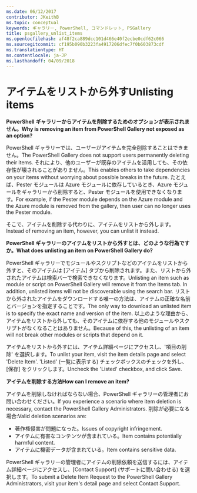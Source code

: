 ```yaml
---
ms.date: 06/12/2017
contributor: JKeithB
ms.topic: conceptual
keywords: ギャラリー, PowerShell, コマンドレット, PSGallery
title: psgallery_unlist_items
ms.openlocfilehash: af48f2ca889dcc101d466e40f2ecbe0cdf62c066
ms.sourcegitcommit: cf195b090b3223fa4917206dfec7f0b603873cdf
ms.translationtype: HT
ms.contentlocale: ja-JP
ms.lasthandoff: 04/09/2018
---
```

# <a name="unlisting-items"></a><span data-ttu-id="09f71-103">アイテムをリストから外す</span><span class="sxs-lookup"><span data-stu-id="09f71-103">Unlisting items</span></span>

<span data-ttu-id="09f71-104">**PowerShell ギャラリーからアイテムを削除するためのオプションが表示されません。**</span><span class="sxs-lookup"><span data-stu-id="09f71-104">**Why is removing an item from PowerShell Gallery not exposed as an option?**</span></span>

<span data-ttu-id="09f71-105">PowerShell ギャラリーでは、ユーザーがアイテムを完全削除することはできません。</span><span class="sxs-lookup"><span data-stu-id="09f71-105">The PowerShell Gallery does not support users permanently deleting their items.</span></span>
<span data-ttu-id="09f71-106">それにより、他のユーザーが既存のアイテムを活用しても、その依存性が壊されることがありません。</span><span class="sxs-lookup"><span data-stu-id="09f71-106">This enables others to take dependencies on your items without worrying about possible breaks in the future.</span></span>
<span data-ttu-id="09f71-107">たとえば、Pester モジュールは Azure モジュールに依存しているとき、Azure モジュールをギャラリーから削除すると、Pester モジュールを使用できなくなります。</span><span class="sxs-lookup"><span data-stu-id="09f71-107">For example, if the Pester module depends on the Azure module and the Azure module is removed from the gallery, then user can no longer uses the Pester module.</span></span>

<span data-ttu-id="09f71-108">そこで、アイテムを削除する代わりに、アイテムをリストから外します。</span><span class="sxs-lookup"><span data-stu-id="09f71-108">Instead of removing an item, however, you can unlist it instead.</span></span>

<span data-ttu-id="09f71-109">**PowerShell ギャラリーのアイテムをリストから外すとは、どのような行為ですか。**</span><span class="sxs-lookup"><span data-stu-id="09f71-109">**What does unlisting an item on PowerShell Gallery do?**</span></span>

<span data-ttu-id="09f71-110">PowerShell ギャラリーでモジュールやスクリプトなどのアイテムをリストから外すと、そのアイテムは [アイテム] タブから削除されます。また、リストから外されたアイテムは検索バーで検索できなくなります。</span><span class="sxs-lookup"><span data-stu-id="09f71-110">Unlisting an item such as module or script on PowerShell Gallery will remove it from the Items tab. In addition, unlisted items will not be discoverable using the search bar.</span></span>
<span data-ttu-id="09f71-111">リストから外されたアイテムをダウンロードする唯一の方法は、アイテムの正確な名前とバージョンを指定することです。</span><span class="sxs-lookup"><span data-stu-id="09f71-111">The only way to download an unlisted item is to specify the exact name and version of the item.</span></span>
<span data-ttu-id="09f71-112">以上のような理由から、アイテムをリストから外しても、そのアイテムに依存する他のモジュールやスクリプトがなくなることはありません。</span><span class="sxs-lookup"><span data-stu-id="09f71-112">Because of this, the unlisting of an item will not break other modules or scripts that depend on it.</span></span>

<span data-ttu-id="09f71-113">アイテムをリストから外すには、アイテム詳細ページにアクセスし、'項目の削除' を選択します。</span><span class="sxs-lookup"><span data-stu-id="09f71-113">To unlist your item, visit the item details page and select 'Delete Item'.</span></span> <span data-ttu-id="09f71-114">'Listed' (一覧に表示する) チェックボックスのチェックを外し、[保存] をクリックします。</span><span class="sxs-lookup"><span data-stu-id="09f71-114">Uncheck the 'Listed' checkbox, and click Save.</span></span>

<span data-ttu-id="09f71-115">**アイテムを削除する方法**</span><span class="sxs-lookup"><span data-stu-id="09f71-115">**How can I remove an item?**</span></span>

<span data-ttu-id="09f71-116">アイテムを削除しなければならない場合、PowerShell ギャラリーの管理者にお問い合わせください。</span><span class="sxs-lookup"><span data-stu-id="09f71-116">If you experience a scenario where item deletion is necessary, contact the PowerShell Gallery Administrators.</span></span>
<span data-ttu-id="09f71-117">削除が必要になる場合:</span><span class="sxs-lookup"><span data-stu-id="09f71-117">Valid deletion scenarios are:</span></span>
- <span data-ttu-id="09f71-118">著作権侵害が問題になった。</span><span class="sxs-lookup"><span data-stu-id="09f71-118">Issues of copyright infringement.</span></span>
- <span data-ttu-id="09f71-119">アイテムに有害なコンテンツが含まれている。</span><span class="sxs-lookup"><span data-stu-id="09f71-119">Item contains potentially harmful content.</span></span>
- <span data-ttu-id="09f71-120">アイテムに機密データが含まれている。</span><span class="sxs-lookup"><span data-stu-id="09f71-120">Item contains sensitive data.</span></span>

<span data-ttu-id="09f71-121">PowerShell ギャラリーの管理者にアイテムの削除依頼を送信するには、アイテム詳細ページにアクセスし、[Contact Support] \(サポートに問い合わせる) を選択します。</span><span class="sxs-lookup"><span data-stu-id="09f71-121">To submit a Delete Item Request to the PowerShell Gallery Administrators, visit your item's detail page and select Contact Support.</span></span>
